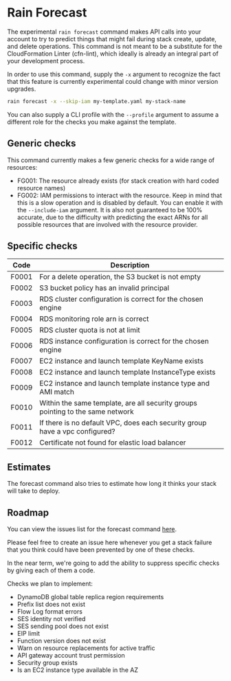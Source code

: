 # Rain Forecast

The experimental `rain forecast` command makes API calls into your account to
try to predict things that might fail during stack create, update, and delete
operations. This command is not meant to be a substitute for the CloudFormation
Linter (cfn-lint), which ideally is already an integral part of your
development process.

In order to use this command, supply the `-x` argument to recognize the fact
that this feature is currently experimental could change with minor version
upgrades.

```sh 
rain forecast -x --skip-iam my-template.yaml my-stack-name 
```

You can also supply a CLI profile with the `--profile` argument to assume a
different role for the checks you make against the template.

## Generic checks

This command currently makes a few generic checks for a wide range of
resources:

- FG001: The resource already exists (for stack creation with hard coded resource
  names)
- FG002: IAM permissions to interact with the resource. Keep in mind that this is a
  slow operation and is disabled by default. You can enable it with the `--include-iam` argument. It is
  also not guaranteed to be 100% accurate, due to the difficulty with
  predicting the exact ARNs for all possible resources that are involved with
  the resource provider.

## Specific checks

| Code  | Description                                                                    |                                      
|-------|--------------------------------------------------------------------------------|
| F0001 | For a delete operation, the S3 bucket is not empty                             |
| F0002 | S3 bucket policy has an invalid principal                                      |
| F0003 | RDS cluster configuration is correct for the chosen engine                     |
| F0004 | RDS monitoring role arn is correct                                             |
| F0005 | RDS cluster quota is not at limit                                              |
| F0006 | RDS instance configuration is correct for the chosen engine                    |
| F0007 | EC2 instance and launch template KeyName exists                                |
| F0008 | EC2 instance and launch template InstanceType exists                           |
| F0009 | EC2 instance and launch template instance type and AMI match                   |
| F0010 | Within the same template, are all security groups pointing to the same network |
| F0011 | If there is no default VPC, does each security group have a vpc configured?    |
| F0012 | Certificate not found for elastic load balancer                                |

## Estimates

The forecast command also tries to estimate how long it thinks your stack will
take to deploy.

## Roadmap

You can view the issues list for the forecast command
[here](https://github.com/aws-cloudformation/rain/issues?q=is%3Aopen+is%3Aissue+label%3Aforecast).

Please feel free to create an issue here whenever you get a stack failure that
you think could have been prevented by one of these checks.

In the near term, we're going to add the ability to suppress specific checks by
giving each of them a code.

Checks we plan to implement:

- DynamoDB global table replica region requirements
- Prefix list does not exist
- Flow Log format errors
- SES identity not verified
- SES sending pool does not exist
- EIP limit
- Function version does not exist
- Warn on resource replacements for active traffic
- API gateway account trust permission
- Security group exists
- Is an EC2 instance type available in the AZ



